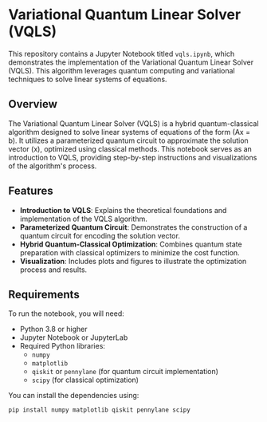 # Variational Quantum Linear Solver (VQLS)

This repository contains a Jupyter Notebook titled `vqls.ipynb`, which demonstrates the implementation of the Variational Quantum Linear Solver (VQLS). This algorithm leverages quantum computing and variational techniques to solve linear systems of equations.

## Overview

The Variational Quantum Linear Solver (VQLS) is a hybrid quantum-classical algorithm designed to solve linear systems of equations of the form \(Ax = b\). It utilizes a parameterized quantum circuit to approximate the solution vector \(x\), optimized using classical methods. This notebook serves as an introduction to VQLS, providing step-by-step instructions and visualizations of the algorithm's process.

## Features

- **Introduction to VQLS**: Explains the theoretical foundations and implementation of the VQLS algorithm.
- **Parameterized Quantum Circuit**: Demonstrates the construction of a quantum circuit for encoding the solution vector.
- **Hybrid Quantum-Classical Optimization**: Combines quantum state preparation with classical optimizers to minimize the cost function.
- **Visualization**: Includes plots and figures to illustrate the optimization process and results.

## Requirements

To run the notebook, you will need:

- Python 3.8 or higher
- Jupyter Notebook or JupyterLab
- Required Python libraries:
  - `numpy`
  - `matplotlib`
  - `qiskit` or `pennylane` (for quantum circuit implementation)
  - `scipy` (for classical optimization)

You can install the dependencies using:
```bash
pip install numpy matplotlib qiskit pennylane scipy
